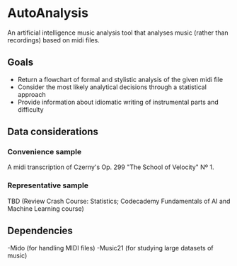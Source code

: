 # AutoAnalysis
An artificial intelligence music analysis tool that analyses music (rather than recordings) based on midi files.

## Goals
- Return a flowchart of formal and stylistic analysis of the given midi file
- Consider the most likely analytical decisions through a statistical approach
- Provide information about idiomatic writing of instrumental parts and difficulty

## Data considerations
### Convenience sample
A midi transcription of Czerny's Op. 299 "The School of Velocity" Nº 1.

### Representative sample
TBD (Review Crash Course: Statistics; Codecademy Fundamentals of AI and Machine Learning course)

## Dependencies
-Mido (for handling MIDI files)
-Music21 (for studying large datasets of music)